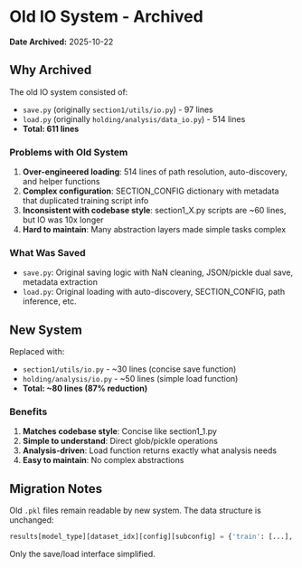 # Old IO System - Archived

**Date Archived:** 2025-10-22

## Why Archived

The old IO system consisted of:
- `save.py` (originally `section1/utils/io.py`) - 97 lines
- `load.py` (originally `holding/analysis/data_io.py`) - 514 lines
- **Total: 611 lines**

### Problems with Old System

1. **Over-engineered loading**: 514 lines of path resolution, auto-discovery, and helper functions
2. **Complex configuration**: SECTION_CONFIG dictionary with metadata that duplicated training script info
3. **Inconsistent with codebase style**: section1_X.py scripts are ~60 lines, but IO was 10x longer
4. **Hard to maintain**: Many abstraction layers made simple tasks complex

### What Was Saved

- `save.py`: Original saving logic with NaN cleaning, JSON/pickle dual save, metadata extraction
- `load.py`: Original loading with auto-discovery, SECTION_CONFIG, path inference, etc.

## New System

Replaced with:
- `section1/utils/io.py` - ~30 lines (concise save function)
- `holding/analysis/io.py` - ~50 lines (simple load function)
- **Total: ~80 lines (87% reduction)**

### Benefits

1. **Matches codebase style**: Concise like section1_1.py
2. **Simple to understand**: Direct glob/pickle operations
3. **Analysis-driven**: Load function returns exactly what analysis needs
4. **Easy to maintain**: No complex abstractions

## Migration Notes

Old `.pkl` files remain readable by new system. The data structure is unchanged:
```python
results[model_type][dataset_idx][config][subconfig] = {'train': [...], 'test': [...], ...}
```

Only the save/load interface simplified.
